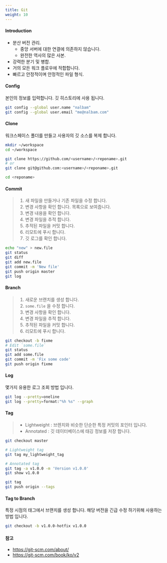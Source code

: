 ```yaml
---
title: Git
weight: 10
---
```


#### Introduction

* 분산 버전 관리.
  * 중앙 서버에 대한 연결에 의존하지 않습니다.
  * 완전한 역사의 많은 사본.
* 강력한 분기 및 병합.
* 거의 모든 워크 플로우에 적합합니다.
* 빠르고 안정적이며 안정적인 파일 형식.

#### Config

본인의 정보를 입력합니다. 깃 히스토리에 사용 됩니다.

```bash
git config --global user.name "nalbam"
git config --global user.email "me@nalbam.com"
```

#### Clone

워크스페이스 폴더를 만들고 사용자의 깃 소스를 복제 합니다.

```bash
mkdir ~/workspace
cd ~/workspace

git clone https://github.com/<username>/<reponame>.git
# or
git clone git@github.com:<username>/<reponame>.git

cd <reponame>
```

#### Commit

> 1. 새 파일을 만들거나 기존 파일을 수정 합니다.
> 1. 변경 사항을 확인 합니다. 목록으로 보여줍니다.
> 1. 변경 내용을 확인 합니다.
> 1. 변경 파일을 추적 합니다.
> 1. 추적된 파일을 커밋 합니다.
> 1. 리모트에 푸시 합니다.
> 1. 깃 로그를 확인 합니다.

```bash
echo "new" > new.file
git status
git diff
git add new.file
git commit -m 'New file'
git push origin master
git log
```

#### Branch

> 1. 새로운 브랜치를 생성 합니다.
> 1. `some.file` 을 수정 합니다.
> 1. 변경 사항을 확인 합니다.
> 1. 변경 파일을 추적 합니다.
> 1. 추적된 파일을 커밋 합니다.
> 1. 리모트에 푸시 합니다.

```bash
git checkout -b fixme
# Edit `some.file`
git status
git add some.file
git commit -m 'Fix some code'
git push origin fixme
```

#### Log

몇가지 유용한 로그 조회 방법 입니다.

```bash
git log --pretty=oneline
git log --pretty=format:"%h %s" --graph
```

#### Tag

> * Lightweight : 브렌치와 비슷한 단순한 특정 커밋의 포인터 입니다.
> * Annotated : 깃 데이터베이스에 태깅 정보를 저장 합니다.

```bash
git checkout master

# Lightweight tag
git tag my_lightweight_tag

# Annotated tag
git tag -a v1.0.0 -m 'Version v1.0.0'
git show v1.0.0

git tag
git push origin --tags
```

#### Tag to Branch

특정 시점의 태그에서 브랜치를 생성 합니다. 해당 버전을 긴급 수정 하기위해 사용하는 방법 입니다.

```bash
git checkout -b v1.0.0-hotfix v1.0.0
```

#### 참고

* <https://git-scm.com/about/>
* <https://git-scm.com/book/ko/v2>
